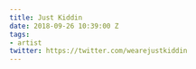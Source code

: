 ```yaml
---
title: Just Kiddin
date: 2018-09-26 10:39:00 Z
tags:
- artist
twitter: https://twitter.com/wearejustkiddin
---
```


